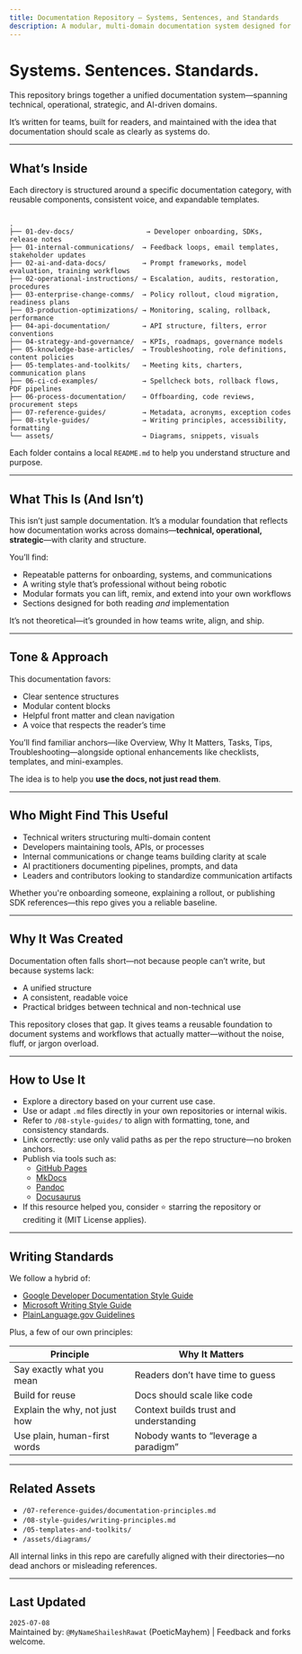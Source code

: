```yaml
---
title: Documentation Repository – Systems, Sentences, and Standards
description: A modular, multi-domain documentation system designed for real-world clarity, internal knowledge transfer, and scalable communication workflows.
---
```


# Systems. Sentences. Standards.

This repository brings together a unified documentation system—spanning technical, operational, strategic, and AI-driven domains.

It’s written for teams, built for readers, and maintained with the idea that documentation should scale as clearly as systems do.

---

## What’s Inside

Each directory is structured around a specific documentation category, with reusable components, consistent voice, and expandable templates.

```

.
├── 01-dev-docs/                  → Developer onboarding, SDKs, release notes
├── 01-internal-communications/  → Feedback loops, email templates, stakeholder updates
├── 02-ai-and-data-docs/         → Prompt frameworks, model evaluation, training workflows
├── 02-operational-instructions/ → Escalation, audits, restoration, procedures
├── 03-enterprise-change-comms/  → Policy rollout, cloud migration, readiness plans
├── 03-production-optimizations/ → Monitoring, scaling, rollback, performance
├── 04-api-documentation/        → API structure, filters, error conventions
├── 04-strategy-and-governance/  → KPIs, roadmaps, governance models
├── 05-knowledge-base-articles/  → Troubleshooting, role definitions, content policies
├── 05-templates-and-toolkits/   → Meeting kits, charters, communication plans
├── 06-ci-cd-examples/           → Spellcheck bots, rollback flows, PDF pipelines
├── 06-process-documentation/    → Offboarding, code reviews, procurement steps
├── 07-reference-guides/         → Metadata, acronyms, exception codes
├── 08-style-guides/             → Writing principles, accessibility, formatting
└── assets/                      → Diagrams, snippets, visuals

```

Each folder contains a local `README.md` to help you understand structure and purpose.

---

## What This Is (And Isn’t)

This isn’t just sample documentation. It’s a modular foundation that reflects how documentation works across domains—**technical, operational, strategic**—with clarity and structure.

You’ll find:

- Repeatable patterns for onboarding, systems, and communications
- A writing style that’s professional without being robotic
- Modular formats you can lift, remix, and extend into your own workflows
- Sections designed for both reading *and* implementation

It’s not theoretical—it’s grounded in how teams write, align, and ship.

---

## Tone & Approach

This documentation favors:

- Clear sentence structures  
- Modular content blocks  
- Helpful front matter and clean navigation  
- A voice that respects the reader’s time

You’ll find familiar anchors—like Overview, Why It Matters, Tasks, Tips, Troubleshooting—alongside optional enhancements like checklists, templates, and mini-examples.

The idea is to help you **use the docs, not just read them**.

---

## Who Might Find This Useful

- Technical writers structuring multi-domain content  
- Developers maintaining tools, APIs, or processes  
- Internal communications or change teams building clarity at scale  
- AI practitioners documenting pipelines, prompts, and data  
- Leaders and contributors looking to standardize communication artifacts

Whether you're onboarding someone, explaining a rollout, or publishing SDK references—this repo gives you a reliable baseline.

---

## Why It Was Created

Documentation often falls short—not because people can’t write, but because systems lack:

- A unified structure  
- A consistent, readable voice  
- Practical bridges between technical and non-technical use  

This repository closes that gap. It gives teams a reusable foundation to document systems and workflows that actually matter—without the noise, fluff, or jargon overload.

---

## How to Use It

- Explore a directory based on your current use case.
- Use or adapt `.md` files directly in your own repositories or internal wikis.
- Refer to `/08-style-guides/` to align with formatting, tone, and consistency standards.
- Link correctly: use only valid paths as per the repo structure—no broken anchors.
- Publish via tools such as:
  - [GitHub Pages](https://pages.github.com/)
  - [MkDocs](https://www.mkdocs.org/)
  - [Pandoc](https://pandoc.org/)
  - [Docusaurus](https://docusaurus.io/)
- If this resource helped you, consider ⭐ starring the repository or crediting it (MIT License applies).

---

## Writing Standards

We follow a hybrid of:

- [Google Developer Documentation Style Guide](https://developers.google.com/style)
- [Microsoft Writing Style Guide](https://learn.microsoft.com/style-guide/)
- [PlainLanguage.gov Guidelines](https://www.plainlanguage.gov/guidelines/)

Plus, a few of our own principles:

| Principle                      | Why It Matters                          |
|-------------------------------|------------------------------------------|
| Say exactly what you mean     | Readers don’t have time to guess         |
| Build for reuse               | Docs should scale like code              |
| Explain the why, not just how | Context builds trust and understanding   |
| Use plain, human-first words  | Nobody wants to “leverage a paradigm”    |

---

## Related Assets

- `/07-reference-guides/documentation-principles.md`
- `/08-style-guides/writing-principles.md`
- `/05-templates-and-toolkits/`
- `/assets/diagrams/`  

All internal links in this repo are carefully aligned with their directories—no dead anchors or misleading references.

---

## Last Updated

`2025-07-08`  
Maintained by: `@MyNameShaileshRawat` (PoeticMayhem) | Feedback and forks welcome.
